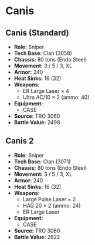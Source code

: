 # Canis
## Canis (Standard)
- **Role:** Sniper
- **Tech Base:** Clan (3058)
- **Chassis:** 80 tons (Endo Steel)
- **Movement:** 3 / 5 / 3, XL
- **Armor:** 240
- **Heat Sinks:** 16 (32)
- **Weapons:**
  - ER Large Laser × 4
  - Ultra AC/10 × 2 (ammo: 40)
- **Equipment:**
  - CASE
- **Source:** TRO 3060
- **Battle Value:** 2498

## Canis 2
- **Role:** Sniper
- **Tech Base:** Clan (3071)
- **Chassis:** 80 tons (Endo Steel)
- **Movement:** 3 / 5 / 3, XL
- **Armor:** 240
- **Heat Sinks:** 16 (32)
- **Weapons:**
  - Large Pulse Laser × 2
  - HAG 20 × 2 (ammo: 24)
  - ER Large Laser
- **Equipment:**
  - CASE
- **Source:** TRO 3060
- **Battle Value:** 2822

